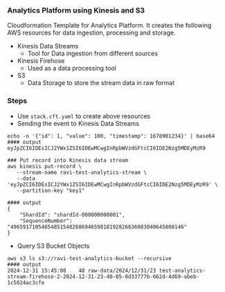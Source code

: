 ### Analytics Platform using Kinesis and S3

Cloudformation Template for Analytics Platform. It creates the following AWS resources for data ingestion, processing and storage.
- Kinesis Data Streams
   - Tool for Data ingestion from different sources
- Kinesis Firehose
   - Used as a data processing tool
- S3
   - Data Storage to store the stream data in raw format


### Steps
- Use `stack.cft.yaml` to create above resources
- Sending the event to Kinesis Data Streams
```
echo -n '{"id": 1, "value": 100, "timestamp": 1678901234}' | base64 
#### output 
eyJpZCI6IDEsICJ2YWx1ZSI6IDEwMCwgInRpbWVzdGFtcCI6IDE2Nzg5MDEyMzR9

### Put record into Kinesis data stream
aws kinesis put-record \
   --stream-name ravi-test-analytics-stream \
   --data 'eyJpZCI6IDEsICJ2YWx1ZSI6IDEwMCwgInRpbWVzdGFtcCI6IDE2Nzg5MDEyMzR9' \
   --partition-key "key1"

#### output
{
    "ShardId": "shardId-000000000001",
    "SequenceNumber": "49659171054654851540268694659818192826636083040645808146"
}

```

- Query S3 Bucket Objects
```
aws s3 ls s3://ravi-test-analytics-bucket --recursive
#### output
2024-12-31 15:45:08    48 raw-data/2024/12/31/23 test-analytics-stream-firehose-2-2024-12-31-23-40-05-0d33777b-662d-4d69-abeb-1c5024ac3cfe
```
